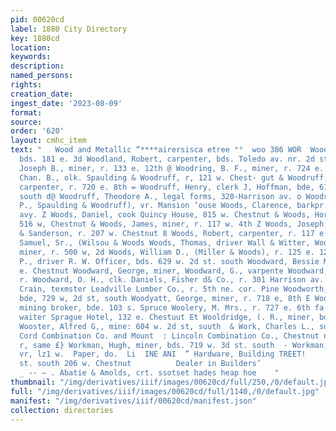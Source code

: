 ```yaml
---
pid: 00620cd
label: 1880 City Directory
key: 1880cd
location: 
keywords: 
description: 
named_persons: 
rights: 
creation_date: 
ingest_date: '2023-08-09'
format: 
source: 
order: '620'
layout: cmhc_item
text: "   Wood and Metallic “****airersisca etree °°  woo 386 WOR  Wooding, M., contractor,
  bds. 181 e. 3d Woodland, Robert, carpenter, bds. Toledo av. nr. 2d st. south Woodmansee,
  Joseph B., miner, r. 133 e. 12th @ Woodring, B. F., miner, r. 724 e. 5th . 47 Woodruff,
  Chan. B., olk. Spaulding & Woodruff, r, 121 w. Chest- gut & Woodruff, Dwight S.,
  carpenter, r. 720 e. 8th = Woodruff, Henry, clerk J, Hoffman, bde, 612 w. 3d st,
  south d@ Woodruff, Theodore A., legal forms, 320-Harrison av. o Woodruff, Wendell
  P., Spaulding & Woodruff), vr. Mansion ‘ouse Woods, Clarence, barkpr., r. 113 Harrison
  avy. Z Woods, Daniel, cook Quincy House, 815 w. Chestnut & Woods, Horace E., r.
  516 w, Chestnut & Woods, James, miner, r. 117 w. 4th Z Woods, Joseph, driver Barlow
  & Sanderson, r. 207 w. Chestnut 8 Woods, Robert, carpenter, r. 117 e. 9th Woods,
  Samuel, Sr., (Wilsou & Woods Woods, Thomas, driver Wall & Witter, Woods, William,
  miner, r. 500 w, 2d Woods, William D., (Miller & Woods), r. 125 e. 12th Woods, W.
  P., driver R. W. Officer, bds. 629 w. 2d st. south Woodward, Bessie Mrs., r. 222
  e. Chestnut Woodward, George, miner, Woodward, G., varpente Woodward, James, miuer,
  r. Woodward, O. H., clk. Daniels, Fisher d& Co., r. 301 Harrison av. Woodworth,
  Crain, texmster Leadville Lumber Co., r. 5th ne. cor. Pine Woodworth, Omer, teamster,
  bde, 729 w, 2d st, south Woodyatt, George, miner, r. 718 e, 8th E Woolery, J. M.
  mining broker, bde. 103 s. Spruce Woolery, M. Mrs., r. 727 e. 6th fa Woolhoff, Charles,
  waiter Sprague Hotel, 132 e. Chestuut Et Wooldridge, (. R., miner, bds. 629 ¢. 5th
  Wooster, Alfred G,, mine: 604 w. 2d st, suuth  & Work, Charles L., supt. Silver
  Cord Combination Co. and Mount  : Lincoln Combination Co., Chestnut ne. cor, Pine,
  r, same £} Workman, Hugh, miner, bds. 719 w. 3d st. south  - Workman, H. P., canvasser,
  vr, lz1 w.  Paper, do.  Li  INE ANI  ” Hardware, Building TREET!     . 681 w. 2d
  st. south 206 w. Chestnut          Dealer in Builders’                              me
  _ -- — . Abatie & Amolds, crt. ssotset hades heap hoe    "
thumbnail: "/img/derivatives/iiif/images/00620cd/full/250,/0/default.jpg"
full: "/img/derivatives/iiif/images/00620cd/full/1140,/0/default.jpg"
manifest: "/img/derivatives/iiif/00620cd/manifest.json"
collection: directories
---
```

